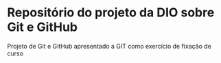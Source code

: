 # Repositório do projeto da DIO sobre Git e GitHub
Projeto de Git e GitHub apresentado a GIT como exercício de fixação de curso
